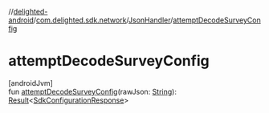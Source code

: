 //[delighted-android](../../../index.md)/[com.delighted.sdk.network](../index.md)/[JsonHandler](index.md)/[attemptDecodeSurveyConfig](attempt-decode-survey-config.md)

# attemptDecodeSurveyConfig

[androidJvm]\
fun [attemptDecodeSurveyConfig](attempt-decode-survey-config.md)(rawJson: [String](https://kotlinlang.org/api/latest/jvm/stdlib/kotlin/-string/index.html)): [Result](https://kotlinlang.org/api/latest/jvm/stdlib/kotlin/-result/index.html)&lt;[SdkConfigurationResponse](../../com.delighted.sdk.domain.response/-sdk-configuration-response/index.md)&gt;

